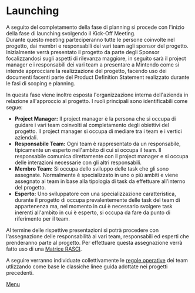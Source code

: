 # Launching

A seguito del completamento della fase di planning si procede con l'inizio della fase di launching svolgendo il Kick-Off Meeting. <br>
Durante questo meeting parteciperanno tutte le persone coinvolte nel progetto, dai membri e responsabili dei vari team agli sponsor del progetto. Inizialmente verrà presentato il progetto da parte degli Sponsor focalizzandosi sugli aspetti di rilevanza maggiore, in seguito sarà il project manager e i responsabili dei vari team a presentare a Mintendo come si intende approcciare la realizzazione del progetto, facendo uso dei documenti facenti parte del Product Definition Statement realizzato durante le fasi di scoping e planning. 

In questa fase viene inoltre esposta l'organizzazione interna dell'azienda in relazione all'approccio al progetto. 
I ruoli principali sono identificabili come segue:
- **Project Manager:** Il project manager è la persona che si occupa di guidare i vari team coinvolti al completamento degli obiettivi del progetto. Il project manager si occupa di mediare tra i team e i vertici aziendali. 
- **Responsabile Team:** Ogni team è rappresentato da un responsabile, tipicamente un esperto nell'ambito di cui si occupa il team. Il responsabile comunica direttamente con il project manager e si occupa delle interazioni necessarie con gli altri responsabili. 
- **Membro Team:** Si occupa dello sviluppo delle task che gli sono assegnate. Normalmente è specializzato in uno o più ambiti e viene assegnato ai team in base alla tipologia di task da effettuare all'interno del progetto. 
- **Esperto:** Uno sviluppatore con una specializzazione caratteristica, durante il progetto di occupa prevalentemente delle task del team di appartenenza ma, nel momento in cui è necessario svolgere task inerenti all'ambito in cui è esperto, si occupa da fare da punto di riferimento per il team.

Al termine delle rispettive presentazioni si potrà procedere con l'assegnazione delle responsabilità ai vari team, responsabili ed esperti che prenderanno parte al progetto. 
Per effettuare questa assegnazione verrà fatto uso di una [Matrice RASCI](../documentazione/launchingC/RASCI.md).

A seguire verranno individuate collettivamente le [regole operative](../documentazione/launchingC/regole_operative.md) dei team utlizzando come base le classiche linee guida adottate nei progetti precedenti. 


[Menu](../index.md)
